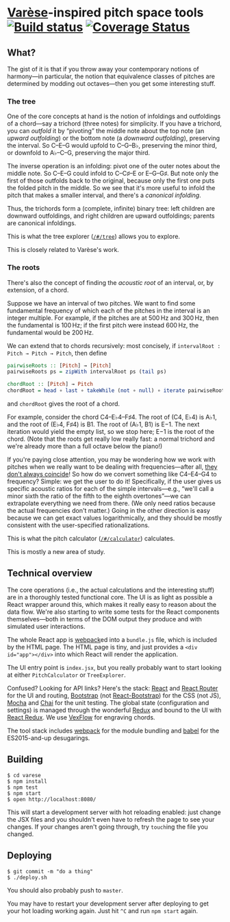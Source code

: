 # [Varèse][Varese]-inspired pitch space tools [![Build status](https://travis-ci.org/wchargin/varese.svg?branch=master)](https://travis-ci.org/wchargin/varese) [![Coverage Status](https://coveralls.io/repos/github/wchargin/varese/badge.svg?branch=master)](https://coveralls.io/github/wchargin/varese?branch=master)

  [Varese]: https://en.wikipedia.org/wiki/Edgard_Var%C3%A8se

## What?

The gist of it is that if you throw away your contemporary notions of harmony&mdash;in particular, the notion that equivalence classes of pitches are determined by modding out octaves&mdash;then you get some interesting stuff.

### The tree

One of the core concepts at hand is the notion of infoldings and outfoldings of a chord&mdash;say a trichord (three notes) for simplicity. If you have a trichord, you can *outfold* it by &ldquo;pivoting&rdquo; the middle note about the top note (an *upward outfolding*) or the bottom note (a *downward outfolding*), preserving the interval. So C&ndash;E&ndash;G would upfold to C&ndash;G&ndash;B&flat;, preserving the minor third, or downfold to A&flat;&ndash;C&ndash;G, preserving the major third.

The inverse operation is an infolding: pivot one of the outer notes about the middle note. So C&ndash;E&ndash;G could infold to C&ndash;C&sharp;&ndash;E or E&ndash;G&ndash;G&sharp;. But note only the first of those outfolds back to the original, because only the first one puts the folded pitch in the middle. So we see that it's more useful to infold the pitch that makes a smaller interval, and there's a *canonical infolding*.

Thus, the trichords form a (complete, infinite) binary tree: left children are downward outfoldings, and right children are upward outfoldings; parents are canonical infoldings.

This is what the tree explorer ([`/#/tree`](http://wchargin.github.io/varese/#/tree)) allows you to explore.

This is closely related to Var&egrave;se's work.

### The roots

There's also the concept of finding the *acoustic root* of an interval, or, by extension, of a chord.

Suppose we have an interval of two pitches. We want to find some fundamental frequency of which each of the pitches in the interval is an integer multiple. For example, if the pitches are at 500&thinsp;Hz and 300&thinsp;Hz, then the fundamental is 100&thinsp;Hz; if the first pitch were instead 600&thinsp;Hz, the fundamental would be 200&thinsp;Hz.

We can extend that to chords recursively: most concisely, if `intervalRoot : Pitch → Pitch → Pitch`, then define
```haskell
pairwiseRoots :: [Pitch] → [Pitch]
pairwiseRoots ps = zipWith intervalRoot ps (tail ps)

chordRoot :: [Pitch] → Pitch
chordRoot = head ∘ last ∘ takeWhile (not ∘ null) ∘ iterate pairwiseRoots
```
and `chordRoot` gives the root of a chord.

For example, consider the chord C4&ndash;E&flat;4&ndash;F&sharp;4. The root of (C4, E&flat;4) is A&flat;1, and the root of (E&flat;4, F&sharp;4) is B1. The root of (A&flat;1, B1) is E&minus;1. The next iteration would yield the empty list, so we stop here; E&minus;1 is the root of the chord. (Note that the roots get really low really fast: a normal trichord and we're already more than a full octave below the piano!)

If you're paying close attention, you may be wondering how we work with pitches when we really want to be dealing with frequencies&mdash;after all, [they don't always coincide](http://music.stackexchange.com/a/39995/10556)! So how do we convert something like C4&ndash;E4&ndash;G4 to frequency? Simple: we get the user to do it! Specifically, if the user gives us specific acoustic ratios for each of the simple intervals&mdash;e.g., &ldquo;we'll call a minor sixth the ratio of the fifth to the eighth overtones&rdquo;&mdash;we can extrapolate everything we need from there. (We only need ratios because the actual frequencies don't matter.) Going in the other direction is easy because we can get exact values logarithmically, and they should be mostly consistent with the user-specified rationalizations.

This is what the pitch calculator ([`/#/calculator`](http://wchargin.github.io/varese/#/calculator)) calculates.

This is mostly a new area of study.

## Technical overview

The core operations (i.e., the actual calculations and the interesting stuff) are in a thoroughly tested functional core. The UI is as light as possible a React wrapper around this, which makes it really easy to reason about the data flow. We're also starting to write some tests for the React components themselves—both in terms of the DOM output they produce and with simulated user interactions.

The whole React app is [webpack][]ed into a `bundle.js` file, which is included by the HTML page. The HTML page is tiny, and just provides a `<div id="app"></div>` into which React will render the application.

The UI entry point is `index.jsx`, but you really probably want to start looking at either `PitchCalculator` or `TreeExplorer`.

Confused? Looking for API links? Here's the stack: [React][] and [React Router][] for the UI and routing, [Bootstrap][] (not [React-Bootstrap][]) for the CSS (not JS), [Mocha][] and [Chai][] for the unit testing. The global state (configuration and settings) is managed through the wonderful [Redux][] and bound to the UI with [React Redux][]. We use [VexFlow][] for engraving chords.

  [React]: https://facebook.github.io/react/
  [React Router]: https://github.com/rackt/react-router#readme
  [Bootstrap]: http://getbootstrap.com/
  [React-Bootstrap]: http://react-bootstrap.github.io/
  [Mocha]: https://mochajs.org/
  [Chai]: http://chaijs.com/api/bdd/
  [Redux]: https://github.com/rackt/redux
  [React Redux]: https://github.com/rackt/react-redux
  [VexFlow]: http://www.vexflow.com/

The tool stack includes [webpack][] for the module bundling and [babel][] for the ES2015-and-up desugarings.

  [webpack]: https://webpack.github.io/
  [babel]: https://babeljs.io/

## Building

```shell
$ cd varese
$ npm install
$ npm test
$ npm start
$ open http://localhost:8080/
```

This will start a development server with hot reloading enabled: just change the JSX files and you shouldn't even have to refresh the page to see your changes. If your changes aren't going through, try `touch`ing the file you changed.

## Deploying

```shell
$ git commit -m "do a thing"
$ ./deploy.sh
```
You should also probably push to `master`.

You may have to restart your development server after deploying to get your hot loading working again. Just hit `^C` and run `npm start` again.
